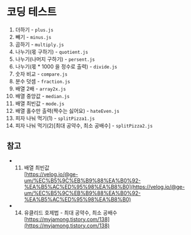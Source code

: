 <link
  rel="stylesheet"
  href="./style.css"
/>

# 코딩 테스트

1. 더하기 - `plus.js`
2. 빼기 - `minus.js`
3. 곱하기 - `multiply.js`
4. 나누기(몫 구하기) - `quotient.js`
5. 나누기(나머지 구하기) - `persent.js`
6. 나누기(몫 * 1000 을 정수로 출력) - `divide.js`
7. 숫자 비교 - `compare.js`
8. 분수 덧셈 - `fraction.js`
9. 배열 2배 - `array2x.js`
10. 배열 중앙값 - `median.js`
11. 배열 최빈값 - `mode.js` 
12. 배열 홀수만 출력(짝수는 싫어요) - `hateEven.js`
13. 피자 나눠 먹기(1) - `splitPizza1.js`
14. 피자 나눠 먹기(2)[최대 공약수, 최소 공배수] - `splitPizza2.js`

## 참고

- 11. 배열 최빈값<br/>
  [https://velog.io/@ge-um/%EC%B5%9C%EB%B9%88%EA%B0%92-%EA%B5%AC%ED%95%98%EA%B8%B0](https://velog.io/@ge-um/%EC%B5%9C%EB%B9%88%EA%B0%92-%EA%B5%AC%ED%95%98%EA%B8%B0)

- 14. 유클리드 호제법 - 최대 공약수, 최소 공배수<br/>
  [https://myjamong.tistory.com/138](https://myjamong.tistory.com/138)

